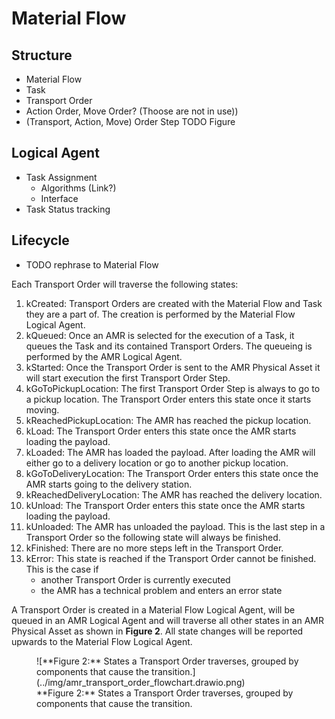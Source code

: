 # Material Flow

## Structure

- Material Flow
- Task
- Transport Order 
- Action Order, Move Order? (Thoose are not in use))
- (Transport, Action, Move) Order Step
TODO Figure

## Logical Agent

- Task Assignment
   - Algorithms (Link?)
   - Interface
- Task Status tracking

## Lifecycle

- TODO rephrase to Material Flow

Each Transport Order will traverse the following states:

1. kCreated: Transport Orders are created with the Material Flow and Task they are a part of.
   The creation is performed by the Material Flow Logical Agent.
2. kQueued: Once an AMR is selected for the execution of a Task, it queues the Task and its contained Transport Orders.
   The queueing is performed by the AMR Logical Agent.
3. kStarted: Once the Transport Order is sent to the AMR Physical Asset it will start execution the first Transport Order Step.
4. kGoToPickupLocation: The first Transport Order Step is always to go to a pickup location.
   The Transport Order enters this state once it starts moving.
5. kReachedPickupLocation: The AMR has reached the pickup location.
6. kLoad: The Transport Order enters this state once the AMR starts loading the payload.
7. kLoaded: The AMR has loaded the payload.
   After loading the AMR will either go to a delivery location or go to another pickup location.
8. kGoToDeliveryLocation: The Transport Order enters this state once the AMR starts going to the delivery station.
9. kReachedDeliveryLocation: The AMR has reached the delivery location.
10. kUnload: The Transport Order enters this state once the AMR starts loading the payload.
11. kUnloaded: The AMR has unloaded the payload. This is the last step in a Transport Order so the following state will always be finished.
12. kFinished: There are no more steps left in the Transport Order.
13. kError: This state is reached if the Transport Order cannot be finished.
    This is the case if
    - another Transport Order is currently executed
    <!-- - the AMR is not able to execute the Transport Order because it is not designed to handle the payload (VDA 5050) -->
    - the AMR has a technical problem and enters an error state

A Transport Order is created in a Material Flow Logical Agent, will be queued in an AMR Logical Agent and will traverse all other states in an AMR Physical Asset as shown in **Figure 2**.
All state changes will be reported upwards to the Material Flow Logical Agent.

<figure markdown>
  ![**Figure 2:** States a Transport Order traverses, grouped by components that cause the transition.](../img/amr_transport_order_flowchart.drawio.png)
  <figcaption markdown>**Figure 2:** States a Transport Order traverses, grouped by components that cause the transition.</figcaption>
</figure>
<!-- TODO rename file -->
